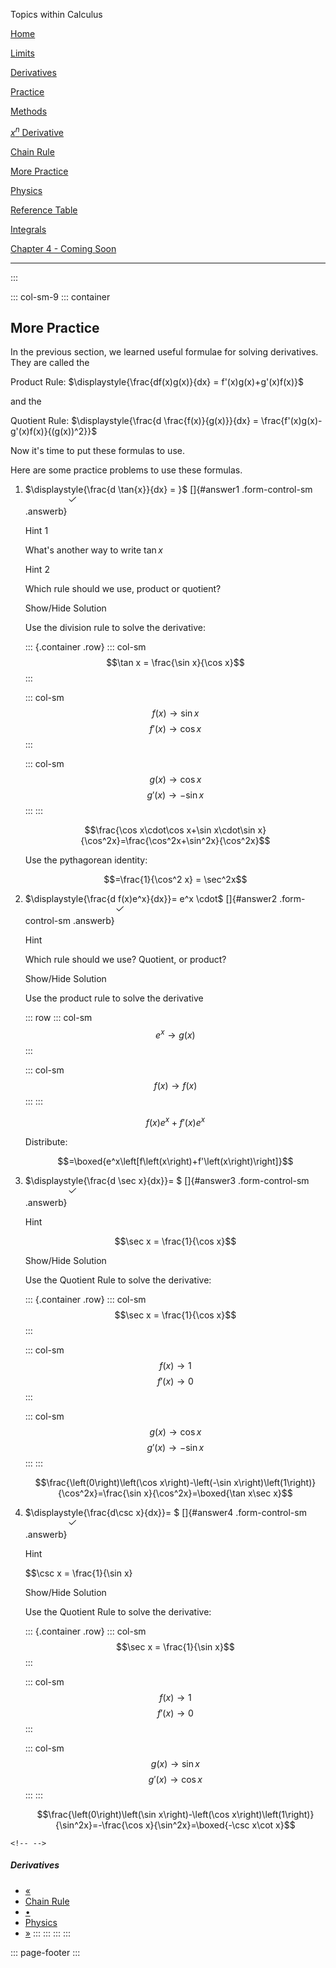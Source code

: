 

Topics within Calculus

<a href="../" class="nav-link">Home</a>

<a href="../../limits" class="nav-link">Limits</a>

<a href="../" class="nav-link">Derivatives</a>

<a href="../practice" class="nav-link ml-3 my-1">Practice</a>

<a href="../methods" class="nav-link ml-3 my-1">Methods</a>

<a href="../xn-der" class="nav-link ml-3 my-1"><span class="math inline"><em>x</em><sup><em>n</em></sup></span> Derivative</a>

<a href="../chain-rule" class="nav-link ml-3 my-1">Chain Rule</a>

<a href="../m-practice" class="nav-link ml-3 my-1 active">More Practice</a>

<a href="../physics" class="nav-link ml-3 my-1">Physics</a>

<a href="../rt" class="nav-link ml-3 my-1">Reference Table</a>

<a href="../integrals" class="nav-link">Integrals</a>

<a href="#" class="nav-link disabled">Chapter 4 - Coming Soon</a>

------------------------------------------------------------------------
:::

::: col-sm-9
::: container
## More Practice

In the previous section, we learned useful formulae for solving
derivatives. They are called the

Product Rule:
$\displaystyle{\frac{df(x)g(x)}{dx} = f'(x)g(x)+g'(x)f(x)}$

and the

Quotient Rule:
$\displaystyle{\frac{d \frac{f(x)}{g(x)}}{dx} = \frac{f'(x)g(x)-g'(x)f(x)}{(g(x))^2}}$

Now it\'s time to put these formulas to use.

Here are some practice problems to use these formulas.

1.  $\displaystyle{\frac{d \tan{x}}{dx} = }$ []{#answer1
    .form-control-sm
    .answerb}<img src="data:image/svg+xml;base64,PHN2ZyBpZD0idHUxIiBjbGFzcz0iYmkgYmktaGFuZC10aHVtYnMtdXAiIHdpZHRoPSIyZW0iIGhlaWdodD0iMmVtIiBzdHlsZT0iZGlzcGxheTpub25lIiB2aWV3Ym94PSIwIDAgMTYgMTYiIGZpbGw9InZhcigtLXN1Y2Nlc3MpIiB4bWxucz0iaHR0cDovL3d3dy53My5vcmcvMjAwMC9zdmciPgogIDxwYXRoIGZpbGwtcnVsZT0iZXZlbm9kZCIgZD0iTTEzLjg1NCAzLjY0NmEuNS41IDAgMCAxIDAgLjcwOGwtNyA3YS41LjUgMCAwIDEtLjcwOCAwbC0zLjUtMy41YS41LjUgMCAxIDEgLjcwOC0uNzA4TDYuNSAxMC4yOTNsNi42NDYtNi42NDdhLjUuNSAwIDAgMSAuNzA4IDB6Ij48L3BhdGg+Cjwvc3ZnPg==" id="tu1" class="bi bi-hand-thumbs-up" />

    Hint 1

    What\'s another way to write $\tan x$

    Hint 2

    Which rule should we use, product or quotient?

    Show/Hide Solution

      
    Use the division rule to solve the derivative:

    ::: {.container .row}
    ::: col-sm
    $$\tan x = \frac{\sin x}{\cos x}$$
    :::

    ::: col-sm
    $$f(x) \rightarrow \sin x$$ $$f'(x) \rightarrow \cos x$$
    :::

    ::: col-sm
    $$g(x) \rightarrow \cos x$$ $$g'(x) \rightarrow - \sin x$$
    :::
    :::

    $$\frac{\cos x\cdot\cos x+\sin x\cdot\sin x}{\cos^2x}=\frac{\cos^2x+\sin^2x}{\cos^2x}$$

    Use the pythagorean identity:

    $$=\frac{1}{\cos^2 x} = \sec^2x$$

2.  $\displaystyle{\frac{d f(x)e^x}{dx}}= e^x \cdot$ []{#answer2
    .form-control-sm
    .answerb}<img src="data:image/svg+xml;base64,PHN2ZyBpZD0idHUyIiBjbGFzcz0iYmkgYmktaGFuZC10aHVtYnMtdXAiIHdpZHRoPSIyZW0iIGhlaWdodD0iMmVtIiBzdHlsZT0iZGlzcGxheTpub25lIiB2aWV3Ym94PSIwIDAgMTYgMTYiIGZpbGw9InZhcigtLXN1Y2Nlc3MpIiB4bWxucz0iaHR0cDovL3d3dy53My5vcmcvMjAwMC9zdmciPgogIDxwYXRoIGZpbGwtcnVsZT0iZXZlbm9kZCIgZD0iTTEzLjg1NCAzLjY0NmEuNS41IDAgMCAxIDAgLjcwOGwtNyA3YS41LjUgMCAwIDEtLjcwOCAwbC0zLjUtMy41YS41LjUgMCAxIDEgLjcwOC0uNzA4TDYuNSAxMC4yOTNsNi42NDYtNi42NDdhLjUuNSAwIDAgMSAuNzA4IDB6Ij48L3BhdGg+Cjwvc3ZnPg==" id="tu2" class="bi bi-hand-thumbs-up" />

    Hint

    Which rule should we use? Quotient, or product?

    Show/Hide Solution

    Use the product rule to solve the derivative

    ::: row
    ::: col-sm
    $$e^x \rightarrow g(x)$$
    :::

    ::: col-sm
    $$f(x)\rightarrow f(x)$$
    :::
    :::

    $$f\left(x\right)e^x+f'\left(x\right)e^x$$

    Distribute:

    $$=\boxed{e^x\left[f\left(x\right)+f'\left(x\right)\right]}$$

3.  \$\\displaystyle{\\frac{d \\sec x}{dx}}= \$ []{#answer3
    .form-control-sm
    .answerb}<img src="data:image/svg+xml;base64,PHN2ZyBpZD0idHUzIiBjbGFzcz0iYmkgYmktaGFuZC10aHVtYnMtdXAiIHdpZHRoPSIyZW0iIGhlaWdodD0iMmVtIiBzdHlsZT0iZGlzcGxheTpub25lIiB2aWV3Ym94PSIwIDAgMTYgMTYiIGZpbGw9InZhcigtLXN1Y2Nlc3MpIiB4bWxucz0iaHR0cDovL3d3dy53My5vcmcvMjAwMC9zdmciPgogIDxwYXRoIGZpbGwtcnVsZT0iZXZlbm9kZCIgZD0iTTEzLjg1NCAzLjY0NmEuNS41IDAgMCAxIDAgLjcwOGwtNyA3YS41LjUgMCAwIDEtLjcwOCAwbC0zLjUtMy41YS41LjUgMCAxIDEgLjcwOC0uNzA4TDYuNSAxMC4yOTNsNi42NDYtNi42NDdhLjUuNSAwIDAgMSAuNzA4IDB6Ij48L3BhdGg+Cjwvc3ZnPg==" id="tu3" class="bi bi-hand-thumbs-up" />

    Hint

    $$\sec x = \frac{1}{\cos x}$$

    Show/Hide Solution

    Use the Quotient Rule to solve the derivative:

    ::: {.container .row}
    ::: col-sm
    $$\sec x = \frac{1}{\cos x}$$
    :::

    ::: col-sm
    $$f(x) \rightarrow 1$$ $$f'(x) \rightarrow 0$$
    :::

    ::: col-sm
    $$g(x) \rightarrow \cos x$$ $$g'(x) \rightarrow - \sin x$$
    :::
    :::

    $$\frac{\left(0\right)\left(\cos x\right)-\left(-\sin x\right)\left(1\right)}{\cos^2x}=\frac{\sin x}{\cos^2x}=\boxed{\tan x\sec x}$$

4.  \$\\displaystyle{\\frac{d\\csc x}{dx}}= \$ []{#answer4
    .form-control-sm
    .answerb}<img src="data:image/svg+xml;base64,PHN2ZyBpZD0idHU0IiBjbGFzcz0iYmkgYmktaGFuZC10aHVtYnMtdXAiIHdpZHRoPSIyZW0iIGhlaWdodD0iMmVtIiBzdHlsZT0iZGlzcGxheTpub25lIiB2aWV3Ym94PSIwIDAgMTYgMTYiIGZpbGw9InZhcigtLXN1Y2Nlc3MpIiB4bWxucz0iaHR0cDovL3d3dy53My5vcmcvMjAwMC9zdmciPgogIDxwYXRoIGZpbGwtcnVsZT0iZXZlbm9kZCIgZD0iTTEzLjg1NCAzLjY0NmEuNS41IDAgMCAxIDAgLjcwOGwtNyA3YS41LjUgMCAwIDEtLjcwOCAwbC0zLjUtMy41YS41LjUgMCAxIDEgLjcwOC0uNzA4TDYuNSAxMC4yOTNsNi42NDYtNi42NDdhLjUuNSAwIDAgMSAuNzA4IDB6Ij48L3BhdGg+Cjwvc3ZnPg==" id="tu4" class="bi bi-hand-thumbs-up" />

    Hint

    \$\$\\csc x = \\frac{1}{\\sin x}

    Show/Hide Solution

    Use the Quotient Rule to solve the derivative:

    ::: {.container .row}
    ::: col-sm
    $$\sec x = \frac{1}{\sin x}$$
    :::

    ::: col-sm
    $$f(x) \rightarrow 1$$ $$f'(x) \rightarrow 0$$
    :::

    ::: col-sm
    $$g(x) \rightarrow \sin x$$ $$g'(x) \rightarrow \cos x$$
    :::
    :::

    $$\frac{\left(0\right)\left(\sin x\right)-\left(\cos x\right)\left(1\right)}{\sin^2x}=-\frac{\cos x}{\sin^2x}=\boxed{-\csc x\cot x}$$

```{=html}
<!-- -->
```








              

##### Derivatives

-   <a href="../chain-rule" class="page-link"><span aria-hidden="true">«</span></a>
-   <a href="../chain-rule" class="page-link">Chain Rule</a>
-   <a href="" class="page-link">•</a>
-   <a href="../physics" class="page-link">Physics</a>
-   <a href="../physics" class="page-link"><span aria-hidden="true">»</span></a>
:::
:::
:::
:::

::: page-footer
:::
<!--stackedit_data:
eyJoaXN0b3J5IjpbOTk5Mjg5ODI2XX0=
-->